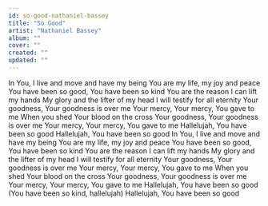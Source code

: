 ```yaml
---
id: so-good-nathaniel-bassey
title: "So Good"
artist: "Nathaniel Bassey"
album: ""
cover: ""
created: ""
updated: ""
---
```


In You, I live and move and have my being
You are my life, my joy and peace
You have been so good, You have been so kind
You are the reason I can lift my hands
My glory and the lifter of my head
I will testify for all eternity
Your goodness, Your goodness is over me
Your mercy, Your mercy, You gave to me
When you shed Your blood on the cross
Your goodness, Your goodness is over me
Your mercy, Your mercy, You gave to me
Hallelujah, You have been so good
Hallelujah, You have been so good
In You, I live and move and have my being
You are my life, my joy and peace
You have been so good, You have been so kind
You are the reason I can lift my hands
My glory and the lifter of my head
I will testify for all eternity
Your goodness, Your goodness is over me
Your mercy, Your mercy, You gave to me
When you shed Your blood on the cross
Your goodness, Your goodness is over me
Your mercy, Your mercy, You gave to me
Hallelujah, You have been so good
(You have been so kind, hallelujah)
Hallelujah, You have been so good